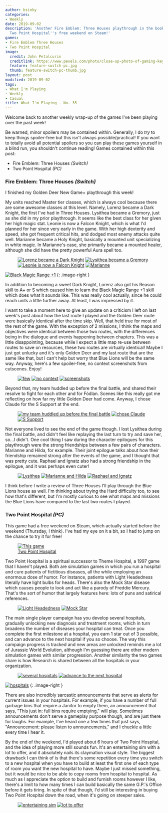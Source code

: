 ```yaml
---
author: bsinky
categories:
- Weekly
date: 2019-09-02
description: 'Another Fire Emblem: Three Houses playthrough in the books, and I enjoyed
  Two Point Hospital''s free weekend on Steam!'
games:
- Fire Emblem Three Houses
- Two Point Hospital
image:
  credit: John Petalcurin
  creditlink: https://www.pexels.com/photo/close-up-photo-of-gaming-keyboard-2115257/
  feature: feature-switch-pc.jpg
  thumb: feature-switch-pc-thumb.jpg
layout: post
modified: 2019-09-02
tags:
- What I'm Playing
- Weekly
- Casual
title: What I'm Playing - No. 35
---
```


Welcome back to another weekly wrap-up of the games I've been playing over the
past week!

Be warned, minor spoilers may be contained within. Generally, I do *try* to keep
things spoiler-free but this isn't always possible/practical! If you want to
totally avoid all potential spoilers so you can play these games yourself in a
blind run, you shouldn't continue reading! Games contained within this post:

 - Fire Emblem: Three Houses *(Switch)*
 - Two Point Hospital *(PC)*

<!--more-->

### Fire Emblem: Three Houses *(Switch)*

I finished my Golden Deer New Game+ playthrough this week!

My units reached Master tier classes, which is always cool because there are
some awesome classes at this level. Namely, Lorenz became a Dark Knight, the
first I've had in Three Houses. Lysithea became a Gremory, just as she did in my
prior playthrough. It seems like the best class for her given her high magic
stat. Leonie is now a Falcon Knight, which is what I'd planned for her since
very early in the game. With her high dexterity and speed, she got frequent
critical hits, and dodged most enemy attacks quite well. Marianne became a Holy
Knight, basically a mounted unit specializing in white magic. In Marianne's
case, she primarily became a mounted healer, although she did have the pretty
powerful Aura spell too.

<figure class="half">
    <a href="https://i.imgur.com/AAIFzFj.jpg"><img src="https://i.imgur.com/AAIFzFjm.jpg" alt="Lorenz became a Dark Knight"/></a>
    <a href="https://i.imgur.com/nVtJCow.jpg"><img src="https://i.imgur.com/nVtJCowm.jpg" alt="Lysithea became a Gremory"/></a>
    <a href="https://i.imgur.com/ZCzuogD.jpg"><img src="https://i.imgur.com/ZCzuogDm.jpg" alt="Leonie is now a Falcon Knight"/></a>
    <a href="https://i.imgur.com/wKPALHM.jpg"><img src="https://i.imgur.com/wKPALHMm.jpg" alt="Marianne"/></a>
</figure>

[![Black Magic Range +1](https://i.imgur.com/1keE6vkm.jpg)](https://i.imgur.com/1keE6vk.jpg)
{: .image-right }

In addition to becoming a sweet Dark Knight, Lorenz also got his Reason skill to
A+ or S which caused him to learn the Black Magic Range +1 skill which does what
it sounds like. This was really cool actually, since he could reach units a
little further away. At least, I was impressed by it.

I want to take a moment here to give an update on a criticism I left on last
week's post about how the last route I played and the Golden Deer route were
basically identical after the time skip. Well, that held true for most of the
rest of the game. With the exception of 2 missions, I think the maps and
objectives were identical between those two routes, with the differences being
in the dialogue and events happening between chapters. This was a little
disappointing, because while I expect a little map re-use between routes to save
on resources, these two routes are virtually identical! Maybe I just got unlucky
and it's only Golden Deer and my last route that are the same like that, but I
can't help but worry that Blue Lions will be the same way. Anyway, here's a few
spoiler-free, no context screenshots from cutscenes. Enjoy!

<figure class="third">
    <a href="https://i.imgur.com/5XdXyjv.jpg"><img src="https://i.imgur.com/5XdXyjvm.jpg" alt="few"/></a>
    <a href="https://i.imgur.com/UTPC2X6.jpg"><img src="https://i.imgur.com/UTPC2X6m.jpg" alt="no context"/></a>
    <a href="https://i.imgur.com/mpmegW4.jpg"><img src="https://i.imgur.com/mpmegW4m.jpg" alt="screenshots"/></a>
</figure>

Beyond that, my team huddled up before the final battle, and shared their
resolve to fight for each other and for Fódlan. Scenes like this really got me
reflecting on how far my little Golden Deer had come. Anyway, I chose Claude for
the S Support at the end.

<figure class="third">
    <a href="https://i.imgur.com/5MioLMg.jpg"><img src="https://i.imgur.com/5MioLMgm.jpg" alt="my team huddled up before the final battle"/></a>
    <a href="https://i.imgur.com/NQB1uGE.jpg"><img src="https://i.imgur.com/NQB1uGEm.jpg" alt="chose Claude"/></a>
    <a href="https://i.imgur.com/IlFlImG.jpg"><img src="https://i.imgur.com/IlFlImGm.jpg" alt="S Support"/></a>
</figure>

Not everyone lived to see the end of the game though. I lost Lysithea during the
final battle, and didn't feel like replaying the last turn to try and save her,
so...I didn't. One cool thing I saw during the character epilogues for this
playthrough were the strong friendships between a few pairs of characters.
Marianne and Hilda, for example. Their joint epilogue talks about how their
friendship remained strong after the events of the game, and I thought that was
pretty cute. Raphael and Ignatz also had a strong friendship in the epilogue,
and it was perhaps even cuter!

<figure class="third">
    <a href="https://i.imgur.com/xAThbmK.jpg"><img src="https://i.imgur.com/xAThbmKm.jpg" alt="Lysithea"/></a>
    <a href="https://i.imgur.com/C9xu7gf.jpg"><img src="https://i.imgur.com/C9xu7gfm.jpg" alt="Marianne and Hilda"/></a>
    <a href="https://i.imgur.com/kRAfsm9.jpg"><img src="https://i.imgur.com/kRAfsm9m.jpg" alt="Raphael and Ignatz"/></a>
</figure>

I think before I write a review of Three Houses I'll play through the Blue Lions
house as well. I'm thinking about trying the Hard difficulty too, to see how
that's different, but I'm mostly curious to see what maps and missions the Blue
Lions have compared to the last two routes I played.

### Two Point Hospital *(PC)*

This game had a free weekend on Steam, which actually started before the weekend
(Thursday, I think). I've had my eye on it a bit, so I had to jump on the chance
to try it for free!

<figure class="half center">
    <a href="https://i.imgur.com/rM60uMY.jpg"><img src="https://i.imgur.com/rM60uMYm.jpg" alt="This game"/>
        <figcaption>Two Point Hospital</figcaption>
    </a>
</figure>

Two Point Hospital is a spiritual successor to Theme Hospital, a 1997 game that
I haven't played. Both are simulation games in which you run a hospital and cure
patients of fictitious diseases, all the while employing an enormous dose of
humor. For instance, patients with Light Headedness literally have light bulbs
for heads. There's also the Mock Star disease which causes people to look and
act like a parody of Freddie Mercury. That's the sort of humor that largely
features here: lots of puns and satirical references.

<figure class="half">
    <a href="https://i.imgur.com/3tQZK9V.jpg"><img src="https://i.imgur.com/3tQZK9Vm.jpg" alt="Light Headedness"/></a>
    <a href="https://i.imgur.com/Xldg2B8.jpg"><img src="https://i.imgur.com/Xldg2B8m.jpg" alt="Mock Star"/></a>
</figure>

The main single player campaign has you develop several hospitals, gradually
unlocking new diagnosis and treatment rooms, which in turn broadens the number
of diseases your hospital can treat. Once you complete the first milestone at a
hospital, you earn 1 star out of 3 possible, and can advance to the next
hospital if you so choose. The way this campaign progress is tracked and new
areas are unlocked reminds me a lot of Jurassic World Evolution, although I'm
guessing there are other modern simulation games with similar progression.
Another similarity the two games share is how Research is shared between all the
hospitals in your organization.

<figure class="half">
    <a href="https://i.imgur.com/qgsXfhz.jpg"><img src="https://i.imgur.com/qgsXfhzm.jpg" alt="several hospitals"/></a>
    <a href="https://i.imgur.com/3Zc7Ov6.jpg"><img src="https://i.imgur.com/3Zc7Ov6m.jpg" alt="advance to the next hospital"/></a>
</figure>

[![hospitals](https://i.imgur.com/VVXf2JPm.jpg)](https://i.imgur.com/VVXf2JP.jpg)
{: .image-right }

There are also incredibly sarcastic announcements that serve as alerts for
current issues in your hospitals. For example, if you have a number of full
garbage bins that require a Janitor to empty them, an announcement that says,
"This just in: full bins require emptying," will play. Sometimes announcements
don't serve a gameplay purpose though, and are just there for laughs. For
example, I've heard one a few times that just says, "Announcement: please listen
to announcements," and I chuckle a little every time I hear it.

By the end of the weekend, I'd played about 6 hours of Two Point Hospital, and
the idea of playing more still sounds fun. It's an entertaining sim with a lot
to offer, and it absolutely nails its claymation visual style. The biggest
drawback I can think of is that there's some repetition every time you switch to
a new hospital when you have to build at least the first one of each type of
room you want the new hospital to have. Maybe I just missed something, but it
would be nice to be able to copy rooms from hospital to hospital. As much as I
appreciate the option to build and furnish rooms however I like, there's a limit
to how many times I can build basically the same G.P.'s Office before it gets
tiring. In spite of that though, I'd still be interesting in buying Two Point
Hospital down the road, when it's going on steeper sales.

<figure class="half">
    <a href="https://i.imgur.com/kSXU944.jpg"><img src="https://i.imgur.com/kSXU944m.jpg" alt="entertaining sim"/></a>
    <a href="https://i.imgur.com/CNgntxh.jpg"><img src="https://i.imgur.com/CNgntxhm.jpg" alt="lot to offer"/></a>
</figure>